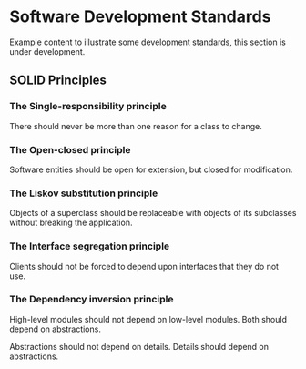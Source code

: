 # Software Development Standards

Example content to illustrate some development standards, this section is under development.

## SOLID Principles

### The Single-responsibility principle

There should never be more than one reason for a class to change.

### The Open-closed principle

Software entities should be open for extension, but closed for modification.

### The Liskov substitution principle

Objects of a superclass should be replaceable with objects of its subclasses without breaking the application.

### The Interface segregation principle

Clients should not be forced to depend upon interfaces that they do not use.

### The Dependency inversion principle

High-level modules should not depend on low-level modules. Both should depend on abstractions.

Abstractions should not depend on details. Details should depend on abstractions.
